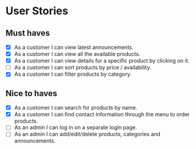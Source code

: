 # User Stories

## Must haves
* [x] As a customer I can view latest announcements.
* [x] As a customer I can view all the available products.
* [x] As a customer I can view details for a specific product by clicking on it.
* [ ] As a customer I can sort products by price / availability.
* [x] As a customer I can filter products by category.

## Nice to haves
* [x] As a customer I can search for products by name.
* [x] As a customer I can find contact information through the menu to order products.
* [ ] As an admin I can log in on a separate login page.
* [ ] As an admin I can add/edit/delete products, categories and announcements.
